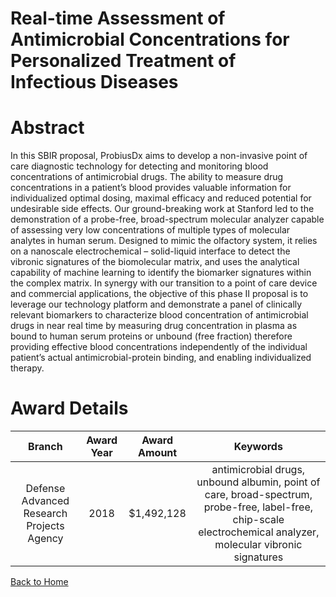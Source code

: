 
Real-time Assessment of Antimicrobial Concentrations for Personalized Treatment of Infectious Diseases
======================================================================================================

# Abstract


In this SBIR proposal, ProbiusDx aims to develop a non-invasive point of care diagnostic technology for detecting and monitoring blood concentrations of antimicrobial drugs. The ability to measure drug concentrations in a patient’s blood provides valuable information for individualized optimal dosing, maximal efficacy and reduced potential for undesirable side effects. Our ground-breaking work at Stanford led to the demonstration of a probe-free, broad-spectrum molecular analyzer capable of assessing very low concentrations of multiple types of molecular analytes in human serum. Designed to mimic the olfactory system, it relies on a nanoscale electrochemical – solid-liquid interface to detect the vibronic signatures of the biomolecular matrix, and uses the analytical capability of machine learning to identify the biomarker signatures within the complex matrix. In synergy with our transition to a point of care device and commercial applications, the objective of this phase II proposal is to leverage our technology platform and demonstrate a panel of clinically relevant biomarkers to characterize blood concentration of antimicrobial drugs in near real time by measuring drug concentration in plasma as bound to human serum proteins or unbound (free fraction) therefore providing effective blood concentrations independently of the individual patient’s actual antimicrobial-protein binding, and enabling individualized therapy.  

# Award Details

|Branch|Award Year|Award Amount|Keywords|
| :---: | :---: | :---: | :---: |
|Defense Advanced Research Projects Agency|2018|$1,492,128|antimicrobial drugs, unbound albumin, point of care, broad-spectrum, probe-free, label-free, chip-scale electrochemical analyzer, molecular vibronic signatures|
  
  


[Back to Home](https://github.com/chrischow/dod_sbir_awards#1212)